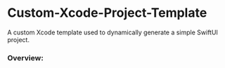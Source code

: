 # Custom-Xcode-Project-Template
A custom Xcode template used to dynamically generate a simple SwiftUI project.

### Overview:




